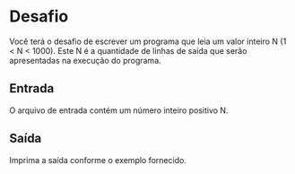 <h1>Desafio</h1>
Você terá o desafio de escrever um programa que leia um valor inteiro N (1 < N < 1000). Este N é a quantidade de linhas de saída que serão apresentadas na execução do programa.

<h2>Entrada</h2>
O arquivo de entrada contém um número inteiro positivo N.

<h2>Saída</h2>
Imprima a saída conforme o exemplo fornecido.